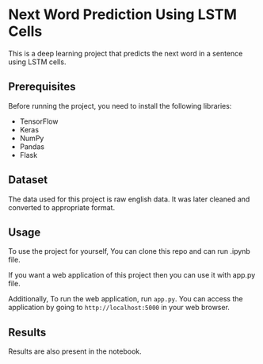 # Next Word Prediction Using LSTM Cells

This is a deep learning project that predicts the next word in a sentence using LSTM cells.

## Prerequisites

Before running the project, you need to install the following libraries:

- TensorFlow
- Keras
- NumPy
- Pandas
- Flask

## Dataset

The data used for this project is raw english data. It was later cleaned and converted to appropriate format.

## Usage

To use the project for yourself, You can clone this repo and can run .ipynb file.

If you want a web application of this project then you can use it with app.py file.

Additionally, To run the web application, run `app.py`. You can access the application by going to `http://localhost:5000` in your web browser.

## Results

Results are also present in the notebook.

